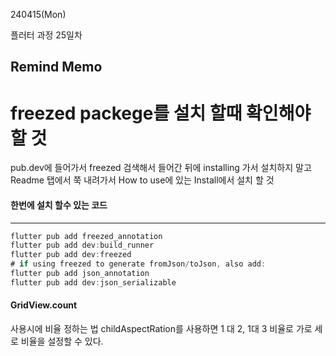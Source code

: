 240415(Mon)

플러터 과정 25일차

## Remind Memo

freezed packege를 설치 할때 확인해야 할 것
=
pub.dev에 들어가서 freezed 검색해서 들어간 뒤에 installing 가서 설치하지 말고
Readme 탭에서 쭉 내려가서 How to use에 있는 Install에서 설치 할 것

#### 한번에 설치 할수 있는 코드

------------------------------------------------------------------------
```dart
flutter pub add freezed_annotation
flutter pub add dev:build_runner
flutter pub add dev:freezed
# if using freezed to generate fromJson/toJson, also add:
flutter pub add json_annotation
flutter pub add dev:json_serializable
```

#### GridView.count
사용시에 비율 정하는 법 childAspectRation를 사용하면 1 대 2, 1대 3 비율로 가로 세로 비율을 설정할 수 있다.
